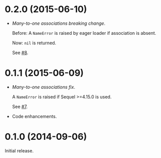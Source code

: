 # 0.2.0 (2015-06-10)

* *Many-to-one associations breaking change*.

  Before: A `NameError` is raised by eager loader if association is absent.

  Now: `nil` is returned.

  See [#8](https://github.com/jackdempsey/sequel_polymorphic/issues/8).

# 0.1.1 (2015-06-09)

* *Many-to-one associations fix*.

  A `NameError` is raised if Sequel >=4.15.0 is used.

  See [#7](https://github.com/jackdempsey/sequel_polymorphic/issues/7).

* Code enhancements.

# 0.1.0 (2014-09-06)

Initial release.
